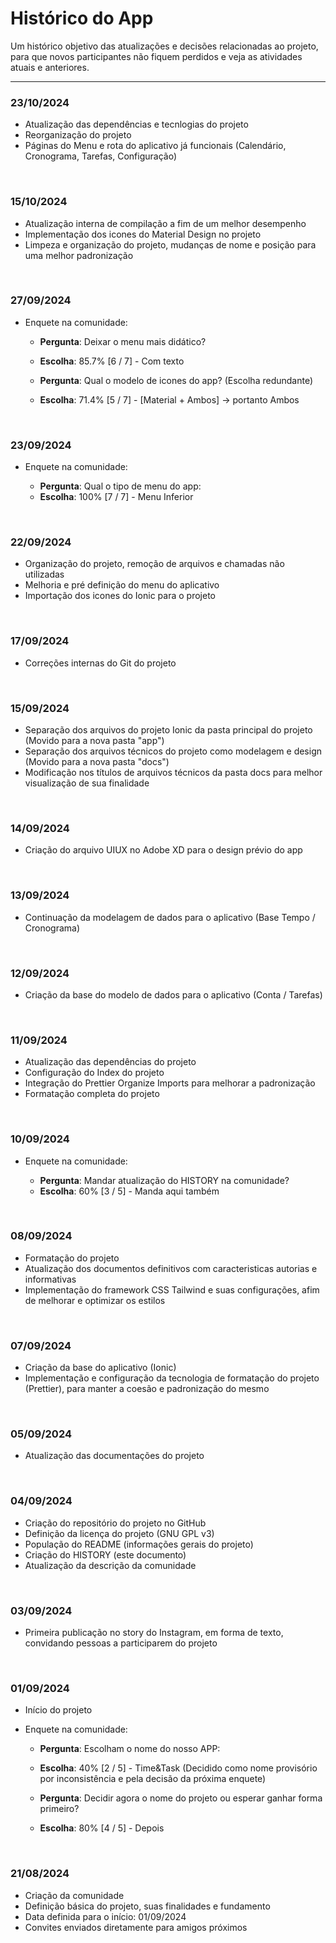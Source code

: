 # Histórico do App

Um histórico objetivo das atualizações e decisões relacionadas ao projeto, para que novos participantes não fiquem perdidos e veja as atividades atuais e anteriores.

---

### 23/10/2024

-   Atualização das dependências e tecnlogias do projeto
-   Reorganização do projeto
-   Páginas do Menu e rota do aplicativo já funcionais (Calendário, Cronograma, Tarefas, Configuração)

<br>

### 15/10/2024

-   Atualização interna de compilação a fim de um melhor desempenho
-   Implementação dos icones do Material Design no projeto
-   Limpeza e organização do projeto, mudanças de nome e posição para uma melhor padronização

<br>

### 27/09/2024

-   Enquete na comunidade:

    -   **Pergunta**: Deixar o menu mais didático?
    -   **Escolha**: 85.7% [6 / 7] - Com texto

    -   **Pergunta**: Qual o modelo de icones do app? (Escolha redundante)
    -   **Escolha**: 71.4% [5 / 7] - [Material + Ambos] -> portanto Ambos

<br>

### 23/09/2024

-   Enquete na comunidade:

    -   **Pergunta**: Qual o tipo de menu do app:
    -   **Escolha**: 100% [7 / 7] - Menu Inferior

<br>

### 22/09/2024

-   Organização do projeto, remoção de arquivos e chamadas não utilizadas
-   Melhoria e pré definição do menu do aplicativo
-   Importação dos icones do Ionic para o projeto

<br>

### 17/09/2024

-   Correções internas do Git do projeto

<br>

### 15/09/2024

-   Separação dos arquivos do projeto Ionic da pasta principal do projeto (Movido para a nova pasta "app")
-   Separação dos arquivos técnicos do projeto como modelagem e design (Movido para a nova pasta "docs")
-   Modificação nos títulos de arquivos técnicos da pasta docs para melhor visualização de sua finalidade

<br>

### 14/09/2024

-   Criação do arquivo UIUX no Adobe XD para o design prévio do app

<br>

### 13/09/2024

-   Continuação da modelagem de dados para o aplicativo (Base Tempo / Cronograma)

<br>

### 12/09/2024

-   Criação da base do modelo de dados para o aplicativo (Conta / Tarefas)

<br>

### 11/09/2024

-   Atualização das dependências do projeto
-   Configuração do Index do projeto
-   Integração do Prettier Organize Imports para melhorar a padronização
-   Formatação completa do projeto

<br>

### 10/09/2024

-   Enquete na comunidade:

    -   **Pergunta**: Mandar atualização do HISTORY na comunidade?
    -   **Escolha**: 60% [3 / 5] - Manda aqui também

<br>

### 08/09/2024

-   Formatação do projeto
-   Atualização dos documentos definitivos com caracteristicas autorias e informativas
-   Implementação do framework CSS Tailwind e suas configurações, afim de melhorar e optimizar os estilos

<br>

### 07/09/2024

-   Criação da base do aplicativo (Ionic)
-   Implementação e configuração da tecnologia de formatação do projeto (Prettier), para manter a coesão e padronização do mesmo

<br>

### 05/09/2024

-   Atualização das documentações do projeto

<br>

### 04/09/2024

-   Criação do repositório do projeto no GitHub
-   Definição da licença do projeto (GNU GPL v3)
-   População do README (informações gerais do projeto)
-   Criação do HISTORY (este documento)
-   Atualização da descrição da comunidade

<br>

### 03/09/2024

-   Primeira publicação no story do Instagram, em forma de texto, convidando pessoas a participarem do projeto

<br>

### 01/09/2024

-   Início do projeto
-   Enquete na comunidade:

    -   **Pergunta**: Escolham o nome do nosso APP:
    -   **Escolha**: 40% [2 / 5] - Time&Task (Decidido como nome provisório por inconsistência e pela decisão da próxima enquete)

    -   **Pergunta**: Decidir agora o nome do projeto ou esperar ganhar forma primeiro?
    -   **Escolha**: 80% [4 / 5] - Depois

<br>

### 21/08/2024

-   Criação da comunidade
-   Definição básica do projeto, suas finalidades e fundamento
-   Data definida para o início: 01/09/2024
-   Convites enviados diretamente para amigos próximos
